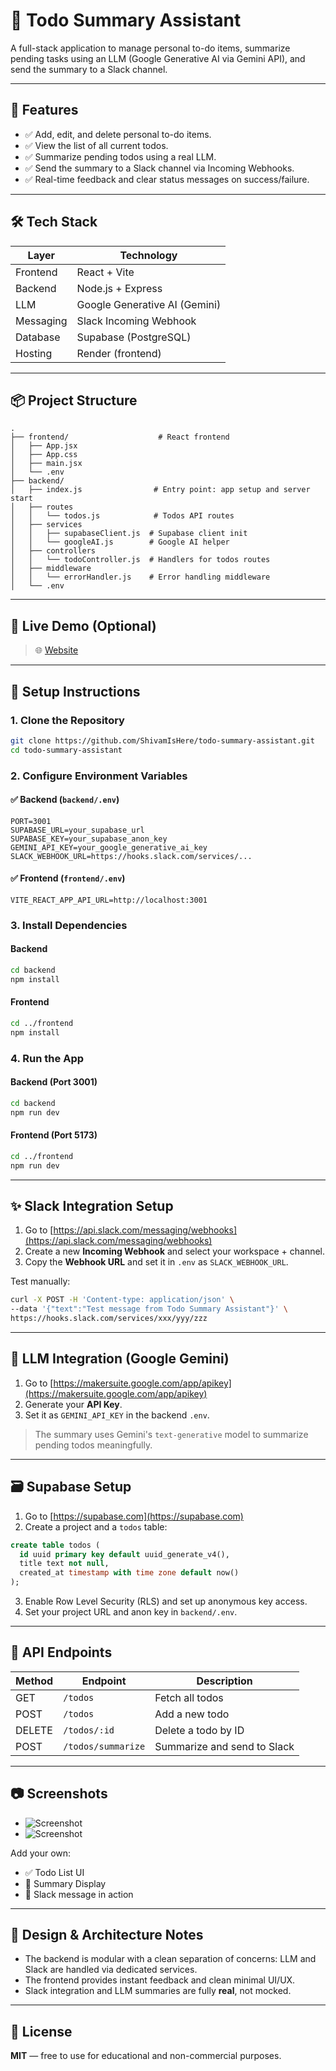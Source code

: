 # 📝 Todo Summary Assistant

A full-stack application to manage personal to-do items, summarize pending tasks using an LLM (Google Generative AI via Gemini API), and send the summary to a Slack channel.

---

## 🚀 Features

- ✅ Add, edit, and delete personal to-do items.
- ✅ View the list of all current todos.
- ✅ Summarize pending todos using a real LLM.
- ✅ Send the summary to a Slack channel via Incoming Webhooks.
- ✅ Real-time feedback and clear status messages on success/failure.

---

## 🛠️ Tech Stack

| Layer       | Technology                    |
|-------------|-------------------------------|
| Frontend    | React + Vite                  |
| Backend     | Node.js + Express             |
| LLM         | Google Generative AI (Gemini) |
| Messaging   | Slack Incoming Webhook        |
| Database    | Supabase (PostgreSQL)         |
| Hosting     | Render (frontend)             |

---

## 📦 Project Structure

```
.
├── frontend/                    # React frontend
│   ├── App.jsx
│   ├── App.css
│   ├── main.jsx
│   └── .env
├── backend/
│   ├── index.js                # Entry point: app setup and server start
│   ├── routes
│   │   └── todos.js            # Todos API routes
│   ├── services
│   │   ├── supabaseClient.js  # Supabase client init
│   │   └── googleAI.js        # Google AI helper
│   ├── controllers
│   │   └── todoController.js  # Handlers for todos routes
│   ├── middleware
│   │   └── errorHandler.js    # Error handling middleware
│   └── .env
```

---

## 🧪 Live Demo (Optional)

> 🌐 [Website](https://todo-ai-assistant-2.onrender.com/)

---

## 🔧 Setup Instructions

### 1. Clone the Repository

```bash
git clone https://github.com/ShivamIsHere/todo-summary-assistant.git
cd todo-summary-assistant
```

### 2. Configure Environment Variables

#### ✅ Backend (`backend/.env`)

```env
PORT=3001
SUPABASE_URL=your_supabase_url
SUPABASE_KEY=your_supabase_anon_key
GEMINI_API_KEY=your_google_generative_ai_key
SLACK_WEBHOOK_URL=https://hooks.slack.com/services/...
```

#### ✅ Frontend (`frontend/.env`)

```env
VITE_REACT_APP_API_URL=http://localhost:3001
```

### 3. Install Dependencies

#### Backend

```bash
cd backend
npm install
```

#### Frontend

```bash
cd ../frontend
npm install
```

### 4. Run the App

#### Backend (Port 3001)

```bash
cd backend
npm run dev
```

#### Frontend (Port 5173)

```bash
cd ../frontend
npm run dev
```

---

## ✨ Slack Integration Setup

1. Go to [https://api.slack.com/messaging/webhooks](https://api.slack.com/messaging/webhooks)
2. Create a new **Incoming Webhook** and select your workspace + channel.
3. Copy the **Webhook URL** and set it in `.env` as `SLACK_WEBHOOK_URL`.

Test manually:

```bash
curl -X POST -H 'Content-type: application/json' \
--data '{"text":"Test message from Todo Summary Assistant"}' \
https://hooks.slack.com/services/xxx/yyy/zzz
```

---

## 🤖 LLM Integration (Google Gemini)

1. Go to [https://makersuite.google.com/app/apikey](https://makersuite.google.com/app/apikey)
2. Generate your **API Key**.
3. Set it as `GEMINI_API_KEY` in the backend `.env`.

> The summary uses Gemini's `text-generative` model to summarize pending todos meaningfully.

---

## 🗃️ Supabase Setup

1. Go to [https://supabase.com](https://supabase.com)
2. Create a project and a `todos` table:

```sql
create table todos (
  id uuid primary key default uuid_generate_v4(),
  title text not null,
  created_at timestamp with time zone default now()
);
```

3. Enable Row Level Security (RLS) and set up anonymous key access.
4. Set your project URL and anon key in `backend/.env`.

---

## 📌 API Endpoints

| Method | Endpoint            | Description                  |
|--------|---------------------|------------------------------|
| GET    | `/todos`            | Fetch all todos              |
| POST   | `/todos`            | Add a new todo               |
| DELETE | `/todos/:id`        | Delete a todo by ID          |
| POST   | `/todos/summarize`  | Summarize and send to Slack  |

---

## 📷 Screenshots

- ![Screenshot](frontend/src/assets/screenshot/Screenshot1.png)
- ![Screenshot](frontend/src/assets/screenshot/Screenshot2.png)

Add your own:

- ✅ Todo List UI  
- 🧠 Summary Display  
- 📨 Slack message in action

---

## 📄 Design & Architecture Notes

- The backend is modular with a clean separation of concerns: LLM and Slack are handled via dedicated services.
- The frontend provides instant feedback and clean minimal UI/UX.
- Slack integration and LLM summaries are fully **real**, not mocked.

---

## 📃 License

**MIT** — free to use for educational and non-commercial purposes.